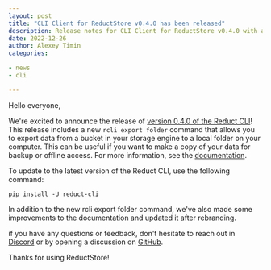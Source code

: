 ```yaml
---
layout: post
title: "CLI Client for ReductStore v0.4.0 has been released"
description: Release notes for CLI Client for ReductStore v0.4.0 with a new feature to export data to a file system
date: 2022-12-26
author: Alexey Timin
categories:

- news
- cli

---
```


Hello everyone,

We're excited to announce the release
of [version 0.4.0 of the Reduct CLI](https://github.com/reductstore/reduct-cli/releases/tag/v0.4.0)!
This release includes a new `rcli export folder` command that allows you to export data from a bucket in your storage
engine to a local folder on your computer.
This can be useful if you want to make a copy of your data for backup or offline access. For more information, 
see the [documentation](https://cli.reduct.store/en/latest/docs/export/).

<!--more-->

To update to the latest version of the Reduct CLI, use the following command:

```
pip install -U reduct-cli
```

In addition to the new rcli export folder command, we've also made some improvements to the documentation and updated it
after rebranding.

if you have any questions or feedback, don't hesitate to reach out in [Discord](https://discord.gg/8wPtPGJYsn)
or by opening a discussion on [GitHub](https://github.com/reductstore/reductstore/discussions).

Thanks for using ReductStore!